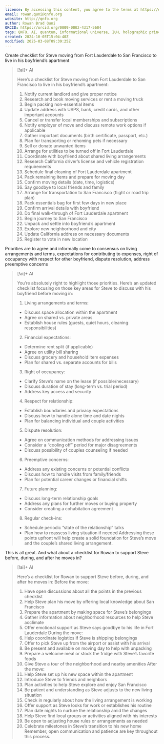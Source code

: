 ```yaml
---
license: By accessing this content, you agree to the terms at https://qnfo.org/LICENSE
email: rowan.quni@qnfo.org
website: http://qnfo.org
author: Rowan Brad Quni
ORCID: https://orcid.org/0009-0002-4317-5604
tags: QNFO, AI, quantum, informational universe, IUH, holographic principle
created: 2024-10-05T15:04:40Z
modified: 2025-03-08T09:39:25Z
---
```


Create checklist for Steve moving from Fort Lauderdale to San Francisco to live in his boyfriend’s apartment

> [!ai]+ AI
>
> Here’s a checklist for Steve moving from Fort Lauderdale to San Francisco to live in his boyfriend’s apartment:
> 1. Notify current landlord and give proper notice
> 2. Research and book moving services or rent a moving truck
> 3. Begin packing non-essential items
> 4. Update address with USPS, bank, credit cards, and other important accounts
> 5. Cancel or transfer local memberships and subscriptions
> 6. Notify employer of move and discuss remote work options if applicable
> 7. Gather important documents (birth certificate, passport, etc.)
> 8. Plan for transporting or rehoming pets if necessary
> 9. Sell or donate unwanted items
> 10. Arrange for utilities to be turned off in Fort Lauderdale
> 11. Coordinate with boyfriend about shared living arrangements
> 12. Research California driver’s license and vehicle registration requirements
> 13. Schedule final cleaning of Fort Lauderdale apartment
> 14. Pack remaining items and prepare for moving day
> 15. Confirm moving details (date, time, logistics)
> 16. Say goodbye to local friends and family
> 17. Arrange for transportation to San Francisco (flight or road trip plan)
> 18. Pack essentials bag for first few days in new place
> 19. Confirm arrival details with boyfriend
> 20. Do final walk-through of Fort Lauderdale apartment
> 21. Begin journey to San Francisco
> 22. Unpack and settle into boyfriend’s apartment
> 23. Explore new neighborhood and city
> 24. Update California address on necessary documents
> 25. Register to vote in new location

Priorities are to agree and informally come to consensus on living arrangements and terms, expectations for contributing to expenses, right of occupancy with respect for other boyfriend, dispute resolution, address preemptive concerns

> [!ai]+ AI
>
> You’re absolutely right to highlight those priorities. Here’s an updated checklist focusing on those key areas for Steve to discuss with his boyfriend before moving in:
> 1. Living arrangements and terms:
> - Discuss space allocation within the apartment
> - Agree on shared vs. private areas
> - Establish house rules (guests, quiet hours, cleaning responsibilities)
> 2. Financial expectations:
> - Determine rent split (if applicable)
> - Agree on utility bill sharing
> - Discuss grocery and household item expenses
> - Plan for shared vs. separate accounts for bills
> 3. Right of occupancy:
> - Clarify Steve’s name on the lease (if possible/necessary)
> - Discuss duration of stay (long-term vs. trial period)
> - Address key access and security
> 4. Respect for relationship:
> - Establish boundaries and privacy expectations
> - Discuss how to handle alone time and date nights
> - Plan for balancing individual and couple activities
> 5. Dispute resolution:
> - Agree on communication methods for addressing issues
> - Consider a “cooling off” period for major disagreements
> - Discuss possibility of couples counseling if needed
> 6. Preemptive concerns:
> - Address any existing concerns or potential conflicts
> - Discuss how to handle visits from family/friends
> - Plan for potential career changes or financial shifts
> 7. Future planning:
> - Discuss long-term relationship goals
> - Address any plans for further moves or buying property
> - Consider creating a cohabitation agreement
> 8. Regular check-ins:
> - Schedule periodic “state of the relationship” talks
> - Plan how to reassess living situation if needed
> Addressing these points upfront will help create a solid foundation for Steve’s move and the couple’s shared living arrangement.

This is all great. And what about a checklist for Rowan to support Steve before, during, and after he moves in?

> [!ai]+ AI
>
> Here’s a checklist for Rowan to support Steve before, during, and after he moves in:
> Before the move:
> 1. Have open discussions about all the points in the previous checklist
> 2. Help Steve plan his move by offering local knowledge about San Francisco
> 3. Prepare the apartment by making space for Steve’s belongings
> 4. Gather information about neighborhood resources to help Steve acclimate
> 5. Offer emotional support as Steve says goodbye to his life in Fort Lauderdale
> During the move:
> 6. Help coordinate logistics if Steve is shipping belongings
> 7. Offer to pick Steve up from the airport or assist with his arrival
> 8. Be present and available on moving day to help with unpacking
> 9. Prepare a welcome meal or stock the fridge with Steve’s favorite foods
> 10. Give Steve a tour of the neighborhood and nearby amenities
> After the move:
> 11. Help Steve set up his new space within the apartment
> 12. Introduce Steve to friends and neighbors
> 13. Plan activities to help Steve explore and enjoy San Francisco
> 14. Be patient and understanding as Steve adjusts to the new living situation
> 15. Check in regularly about how the living arrangement is working
> 16. Offer support as Steve looks for work or establishes his routine
> 17. Plan date nights to nurture the relationship amid the changes
> 18. Help Steve find local groups or activities aligned with his interests
> 19. Be open to adjusting house rules or arrangements as needed
> 20. Celebrate milestones in Steve’s transition to his new home
> Remember, open communication and patience are key throughout this process.
